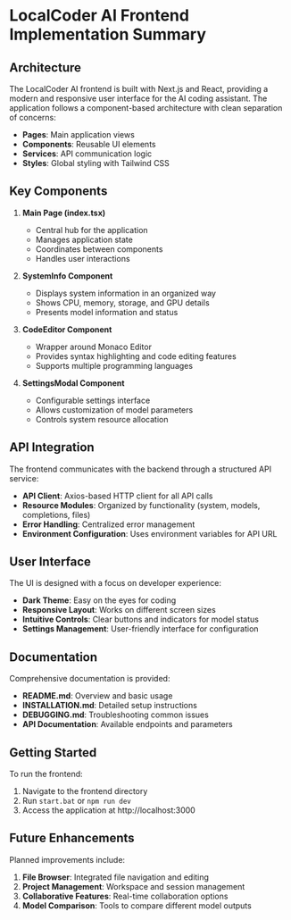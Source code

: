 # LocalCoder AI Frontend Implementation Summary

## Architecture

The LocalCoder AI frontend is built with Next.js and React, providing a modern and responsive user interface for the AI coding assistant. The application follows a component-based architecture with clean separation of concerns:

- **Pages**: Main application views
- **Components**: Reusable UI elements
- **Services**: API communication logic
- **Styles**: Global styling with Tailwind CSS

## Key Components

1. **Main Page (index.tsx)**
   - Central hub for the application
   - Manages application state
   - Coordinates between components
   - Handles user interactions

2. **SystemInfo Component**
   - Displays system information in an organized way
   - Shows CPU, memory, storage, and GPU details
   - Presents model information and status

3. **CodeEditor Component**
   - Wrapper around Monaco Editor
   - Provides syntax highlighting and code editing features
   - Supports multiple programming languages

4. **SettingsModal Component**
   - Configurable settings interface
   - Allows customization of model parameters
   - Controls system resource allocation

## API Integration

The frontend communicates with the backend through a structured API service:

- **API Client**: Axios-based HTTP client for all API calls
- **Resource Modules**: Organized by functionality (system, models, completions, files)
- **Error Handling**: Centralized error management
- **Environment Configuration**: Uses environment variables for API URL

## User Interface

The UI is designed with a focus on developer experience:

- **Dark Theme**: Easy on the eyes for coding
- **Responsive Layout**: Works on different screen sizes
- **Intuitive Controls**: Clear buttons and indicators for model status
- **Settings Management**: User-friendly interface for configuration

## Documentation

Comprehensive documentation is provided:

- **README.md**: Overview and basic usage
- **INSTALLATION.md**: Detailed setup instructions
- **DEBUGGING.md**: Troubleshooting common issues
- **API Documentation**: Available endpoints and parameters

## Getting Started

To run the frontend:

1. Navigate to the frontend directory
2. Run `start.bat` or `npm run dev`
3. Access the application at http://localhost:3000

## Future Enhancements

Planned improvements include:

1. **File Browser**: Integrated file navigation and editing
2. **Project Management**: Workspace and session management
3. **Collaborative Features**: Real-time collaboration options
4. **Model Comparison**: Tools to compare different model outputs 